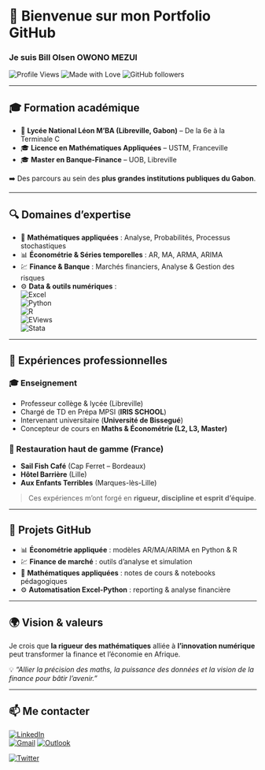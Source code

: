 # 👋 Bienvenue sur mon Portfolio GitHub  

### Je suis **Bill Olsen OWONO MEZUI**  

![Profile Views](https://komarev.com/ghpvc/?username=GyvannRusthy&color=blue&style=flat-square)
![Made with Love](https://img.shields.io/badge/Made%20with-Love-red)
![GitHub followers](https://img.shields.io/github/followers/GyvannRusthy?style=social)

---

## 🎓 Formation académique
- 📍 **Lycée National Léon M’BA (Libreville, Gabon)** – De la 6e à la Terminale C  
- 🎓 **Licence en Mathématiques Appliquées** – USTM, Franceville  
- 🎓 **Master en Banque-Finance** – UOB, Libreville  

➡️ Des parcours au sein des **plus grandes institutions publiques du Gabon**.  

---

## 🔍 Domaines d’expertise  
- 🧮 **Mathématiques appliquées** : Analyse, Probabilités, Processus stochastiques  
- 📊 **Économétrie & Séries temporelles** : AR, MA, ARMA, ARIMA  
- 💹 **Finance & Banque** : Marchés financiers, Analyse & Gestion des risques  
- ⚙️ **Data & outils numériques** :  
  ![Excel](https://img.shields.io/badge/Excel-217346?style=for-the-badge&logo=microsoft-excel&logoColor=white)  
  ![Python](https://img.shields.io/badge/Python-3776AB?style=for-the-badge&logo=python&logoColor=white)  
  ![R](https://img.shields.io/badge/R-276DC3?style=for-the-badge&logo=r&logoColor=white)  
   ![EViews](https://img.shields.io/badge/EViews-005BAC?style=for-the-badge&logo=databricks&logoColor=white)  
  ![Stata](https://img.shields.io/badge/Stata-1A64A0?style=for-the-badge&logo=stata&logoColor=white)  

---

## 💼 Expériences professionnelles  

### 🎓 Enseignement
- Professeur collège & lycée (Libreville)  
- Chargé de TD en Prépa MPSI (**IRIS SCHOOL**)  
- Intervenant universitaire (**Université de Bissegué**)  
- Concepteur de cours en **Maths & Économétrie (L2, L3, Master)**  

### 🍴 Restauration haut de gamme (France)  
- **Sail Fish Café** (Cap Ferret – Bordeaux)  
- **Hôtel Barrière** (Lille)  
- **Aux Enfants Terribles** (Marques-lès-Lille)  

> Ces expériences m’ont forgé en **rigueur, discipline et esprit d’équipe**.  

---

## 🚀 Projets GitHub  
- 📊 **Économétrie appliquée** : modèles AR/MA/ARIMA en Python & R  
- 💹 **Finance de marché** : outils d’analyse et simulation  
- 🧮 **Mathématiques appliquées** : notes de cours & notebooks pédagogiques  
- ⚙️ **Automatisation Excel-Python** : reporting & analyse financière  

---

## 🌍 Vision & valeurs  
Je crois que **la rigueur des mathématiques** alliée à **l’innovation numérique** peut transformer la finance et l’économie en Afrique.  

💡 *“Allier la précision des maths, la puissance des données et la vision de la finance pour bâtir l’avenir.”*  

---

## 📫 Me contacter  
[![LinkedIn](https://img.shields.io/badge/LinkedIn-0077B5?style=for-the-badge&logo=linkedin&logoColor=white)](https://www.linkedin.com/in/bill-olsen-owono-mezui-005169372?utm_source=share&utm_campaign=share_via&utm_content=profile&utm_medium=android_app )  
[![Gmail](https://img.shields.io/badge/Email-D14836?style=for-the-badge&logo=gmail&logoColor=white)](billolseno@gmail.com)
[![Outlook](https://img.shields.io/badge/Outlook-0078D4?style=for-the-badge&logo=microsoft-outlook&logoColor=white)](billolseno@outlook.fr)  

[![Twitter](https://img.shields.io/badge/Twitter-1DA1F2?style=for-the-badge&logo=twitter&logoColor=white)]( https://x.com/Bill_OWONO?t=QLAE_pyfRnAq4wdc-kE-IA&s=09)
